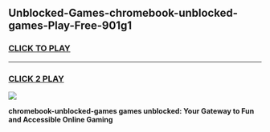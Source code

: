 
## Unblocked-Games-chromebook-unblocked-games-Play-Free-901g1
<h3>
<a href="https://premium76.site?title=chromebook-unblocked-games&ref=18A1">CLICK TO PLAY</a></h3>
<hr>

<h3>
<a href="https://premium76.site?title=chromebook-unblocked-games&ref=18A1">CLICK 2 PLAY</a>
  
</h3>

<a href="https://premium76.site?title=chromebook-unblocked-games&ref=18A1"><img src="https://clearcache.store/games.png"></a>


**chromebook-unblocked-games games unblocked: Your Gateway to Fun and Accessible Online Gaming**
